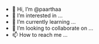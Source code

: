 - 👋 Hi, I’m @paarthaa
- 👀 I’m interested in ...
- 🌱 I’m currently learning ...
- 💞️ I’m looking to collaborate on ...
- 📫 How to reach me ...

<!---
paarthaa/paarthaa is a ✨ special ✨ repository because its `README.md` (this file) appears on your GitHub profile.
You can click the Preview link to take a look at your changes.
--->
